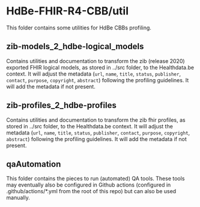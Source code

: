 # HdBe-FHIR-R4-CBB/util
This folder contains some utilities for HdBe CBBs profiling.

## zib-models_2_hdbe-logical_models
Contains utilities and documentation to transform the zib (release 2020) exported FHIR logical models, as stored in ../src folder, to the Healthdata.be context. It will adjust the metadata (`url`, `name`, `title`, `status`, `publisher`, `contact`, `purpose`, `copyright`, `abstract`) following the profiling guidelines. It will add the metadata if not present. 

## zib-profiles_2_hdbe-profiles
Contains utilities and documentation to transform the zib fhir profiles, as stored in ../src folder, to the Healthdata.be context. It will adjust the metadata (`url`, `name`, `title`, `status`, `publisher`, `contact`, `purpose`, `copyright`, `abstract`) following the profiling guidelines. It will add the metadata if not present.

## qaAutomation
This folder contains the pieces to run (automated) QA tools. These tools may eventually also be configured in Github actions (configured in .github/actions/*.yml from the root of this repo) but can also be used manually. 
